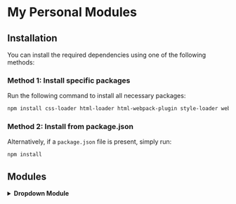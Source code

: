 # My Personal Modules

## Installation

You can install the required dependencies using one of the following methods:

### Method 1: Install specific packages

Run the following command to install all necessary packages:

```bash
npm install css-loader html-loader html-webpack-plugin style-loader webpack webpack-cli webpack-dev-server webpack-merge @eslint/eslintrc @eslint/js eslint eslint-config-airbnb-base eslint-config-prettier eslint-plugin-import eslint-plugin-prettier globals prettier --save-dev
```

### Method 2: Install from package.json

Alternatively, if a `package.json` file is present, simply run:

```bash
npm install
```

## Modules

<details>
<summary><strong>Dropdown Module</strong></summary>

### Adding a Dropdown

To add a dropdown to your project, follow these steps:

1. Add the following HTML to your desired location:

```html
<div class="dropdown">
  <div class="select">
    <span class="selected">Dog</span>
    <div class="caret"></div>
  </div>
  <ul class="menu">
    <li class="active">Dog</li>
    <li>Cat</li>
    <li>Hamster</li>
    <li>Bird</li>
    <li>Fish</li>
  </ul>
</div>
```

2. Import the module:

```javascript
import initDropdown from "yunt-modules";
```

3. Initialize the dropdown by calling the following function in your JavaScript:

```javascript
initDropdown();
```

Make sure this function is called after the DOM has loaded.

### CSS Styles

Override these rules to customise the dropdown:

```css
* {
  margin: 0;
  padding: 0;
  box-sizing: border-box;
}

.dropdown {
  min-width: 15rem;
  position: relative;
  margin: 2rem;
}

.select {
  background: #fff;
  color: #333;
  display: flex;
  justify-content: space-between;
  align-items: center;
  border: 2px #ddd solid;
  border-radius: 0.5rem;
  padding: 1rem;
  cursor: pointer;
  transition: background 0.3s;
}

.select-clicked {
  border: 2px #007bff solid;
  box-shadow: 0 0 0.8rem rgba(0, 123, 255, 0.5);
}

.menu li.active:hover {
  background: #007bff;
  color: #fff;
}

.select:hover {
  background: #f7f7f7;
}

.caret {
  width: 0;
  height: 0;
  border-left: 5px solid transparent;
  border-right: 5px solid transparent;
  border-top: 6px solid #333;
  transition: 0.3s;
}

.caret-rotate {
  transform: rotate(180deg);
}

.menu {
  list-style: none;
  padding: 0.2rem 0.5rem;
  background: #fff;
  border: 1px #ddd solid;
  box-shadow: 0 0.5rem 1rem rgba(0, 0, 0, 0.1);
  border-radius: 0.5rem;
  color: #333;
  position: absolute;
  top: 3rem;
  left: 50%;
  width: 100%;
  transform: translate(-50%);
  opacity: 0;
  display: none;
  transition: 0.2s;
  z-index: 1;
  margin-top: 10px;
}

.menu li {
  padding: 0.7rem 0.5rem;
  margin: 0.3rem 0;
  border-radius: 0.5rem;
  cursor: pointer;
}

.menu li:hover {
  background: #f7f7f7;
}

.active {
  background: #007bff;
  color: #fff;
}

.menu-open {
  display: block;
  opacity: 1;
}
```

</details>
